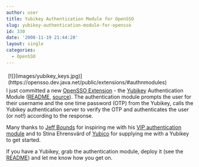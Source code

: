 ```yaml
---
author: user
title: Yubikey Authentication Module for OpenSSO
slug: yubikey-authentication-module-for-opensso
id: 330
date: '2008-11-19 21:44:20'
layout: single
categories:
  - OpenSSO
---
```


<div style="margin: 5px; float: right;">[![](images/yubikey_keys.jpg)](https://opensso.dev.java.net/public/extensions/#authnmodules)</div>

I just committed a new [OpenSSO Extension](https://opensso.dev.java.net/public/extensions) - the [Yubikey](http://www.yubico.com/products/yubikey/) Authentication Module ([README](https://opensso.dev.java.net/source/browse/opensso/extensions/authnyubikey/README.txt?view=markup), [source](https://opensso.dev.java.net/source/browse/opensso/extensions/authnyubikey/src/)). The authentication module prompts the user for their username and the one time password (OTP) from the Yubikey, calls the Yubikey authentication server to verify the OTP and authenticates the user (or not!) according to the response.

Many thanks to [Jeff Bounds](http://blogs.sun.com/bounds/) for inspiring me with his [VIP authentication module](http://blogs.sun.com/bounds/entry/verisign_identity_protection_and_opensso) and to Stina Ehrensvärd of [Yubico](http://www.yubico.com/) for supplying me with a Yubikey to get started.

If you have a Yubikey, grab the authentication module, deploy it (see the [README](https://opensso.dev.java.net/source/browse/opensso/extensions/authnyubikey/README.txt?view=markup)) and let me know how you get on.